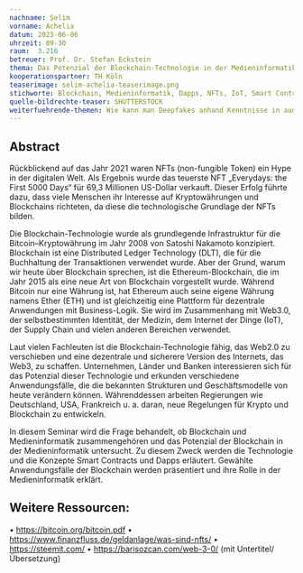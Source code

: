 ```yaml
---
nachname: Selim
vorname: Achelia
datum: 2023-06-06
uhrzeit: 09-30
raum:  3.216
betreuer: Prof. Dr. Stefan Eckstein
thema: Das Potenzial der Blockchain-Technologie in der Medieninformatik
kooperationspartner: TH Köln
teaserimage: selim-achelia-teaserimage.png
stichworte: Blockchain, Medieninformatik, Dapps, NFTs, IoT, Smart Contracts, Ethereum
quelle-bildrechte-teaser: SHUTTERSTOCK
weiterfuehrende-themen: Wie kann man Deepfakes anhand Kenntnisse in audiovisuellen Medien, künstlicher Intelligenz und Blockchain unterscheiden? | Dezentralisierte soziale Medien: Wie kann Blockchain die heutigen sozialen Medien verändern – z.B. Steemit
---
```


## Abstract

Rückblickend auf das Jahr 2021 waren NFTs (non-fungible Token) ein Hype in der digitalen Welt. Als Ergebnis wurde das teuerste NFT „Everydays: the First 5000 Days“ für 69,3 Millionen US-Dollar verkauft. Dieser Erfolg führte dazu, dass viele Menschen ihr Interesse auf Kryptowährungen und Blockchains richteten, da diese die technologische Grundlage der NFTs bilden. 

Die Blockchain-Technologie wurde als grundlegende Infrastruktur für die Bitcoin–Kryptowährung im Jahr 2008 von Satoshi Nakamoto konzipiert. Blockchain ist eine Distributed Ledger Technology (DLT), die für die Buchhaltung der Transaktionen verwendet wurde. Aber der Grund, warum wir heute über Blockchain sprechen, ist die Ethereum-Blockchain, die im Jahr 2015 als eine neue Art von Blockchain vorgestellt wurde. Während Bitcoin nur eine Währung ist, hat Ethereum auch seine eigene Währung namens Ether (ETH) und ist gleichzeitig eine Plattform für dezentrale Anwendungen mit Business-Logik. Sie wird im Zusammenhang mit Web3.0, der selbstbestimmten Identität, der Medizin, dem Internet der Dinge (IoT), der Supply Chain und vielen anderen Bereichen verwendet. 

Laut vielen Fachleuten ist die Blockchain-Technologie fähig, das Web2.0 zu verschieben und eine dezentrale und sicherere Version des Internets, das Web3, zu schaffen. Unternehmen, Länder und Banken interessieren sich für das Potenzial dieser Technologie und erkunden verschiedene Anwendungsfälle, die die bekannten Strukturen und Geschäftsmodelle von heute verändern können. Währenddessen arbeiten Regierungen wie Deutschland, USA, Frankreich u. a. daran, neue Regelungen für Krypto und Blockchain zu entwickeln. 

In diesem Seminar wird die Frage behandelt, ob Blockchain und Medieninformatik zusammengehören und das Potenzial der Blockchain in der Medieninformatik untersucht. Zu diesem Zweck werden die Technologie und die Konzepte Smart Contracts und Dapps erläutert. Gewählte Anwendungsfälle der Blockchain werden präsentiert und ihre Rolle in der Medieninformatik erklärt. 


## Weitere Ressourcen:
•	https://bitcoin.org/bitcoin.pdf
•	https://www.finanzfluss.de/geldanlage/was-sind-nfts/
•	https://steemit.com/ 
•	https://barisozcan.com/web-3-0/ (mit Untertitel/Übersetzung)
